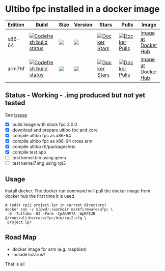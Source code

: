# Ultibo fpc installed in a docker image
Edition|Build|Size|Version|Stars|Pulls|Image
---|---|---|---|---|---|---
x86-64|[![Codefresh build status](https://g.codefresh.io/api/badges/build?branch=master&repoName=ultibodocker&repoOwner=markfirmware&pipelineName=ultibodocker&accountName=markfirmware)](https://g.codefresh.io/repositories/markfirmware/ultibodocker/builds?filter=trigger:build) | [![](https://images.microbadger.com/badges/image/markfirmware/ufpc.svg)](https://microbadger.com/images/markfirmware/ufpc "Get your own image badge on microbadger.com") | [![](https://images.microbadger.com/badges/version/markfirmware/ufpc.svg)](https://microbadger.com/images/markfirmware/ufpc "Get your own version badge on microbadger.com") | [![Docker Stars](https://img.shields.io/docker/stars/markfirmware/ufpc.svg?style=flat-square)](https://hub.docker.com/r/markfirmware/ufpc/) | [![Docker Pulls](https://img.shields.io/docker/pulls/markfirmware/ufpc.svg?style=flat-square)](https://hub.docker.com/r/markfirmware/ufpc/) | [Image at Docker Hub](https://hub.docker.com/r/markfirmware/ufpc/)
arm7hf|[![Codefresh build status](https://g.codefresh.io/api/badges/build?branch=arm7hf&repoName=ultibodocker&repoOwner=markfirmware&pipelineName=ultibodocker&accountName=markfirmware)](https://g.codefresh.io/repositories/markfirmware/ultibodocker/builds?filter=trigger:build) | [![](https://images.microbadger.com/badges/image/markfirmware/ufpcarm.svg)](https://microbadger.com/images/markfirmware/ufpcarm "Get your own image badge on microbadger.com") | [![](https://images.microbadger.com/badges/version/markfirmware/ufpcarm.svg)](https://microbadger.com/images/markfirmware/ufpcarm "Get your own version badge on microbadger.com") | [![Docker Stars](https://img.shields.io/docker/stars/markfirmware/ufpcarm.svg?style=flat-square)](https://hub.docker.com/r/markfirmware/ufpcarm/) | [![Docker Pulls](https://img.shields.io/docker/pulls/markfirmware/ufpcarm.svg?style=flat-square)](https://hub.docker.com/r/markfirmware/ufpcarm/) | [Image at Docker Hub](https://hub.docker.com/r/markfirmware/ufpcarm/)
## Status - Working - .img produced but not yet tested

See [issues](https://github.com/markfirmware/ultibodocker/issues)

* [x] build image with stock fpc 3.0.0
* [x] download and prepare ultibo fpc and core
* [x] compile ultibo fpc as x86-64
* [x] compile ultibo fpc as x86-64 cross arm
* [x] compile ultibo rtl/packages/etc
* [x] compile test app
* [ ] test kernel.bin using qemu
* [ ] test kernel7.img using rpi3

## Usage

Install docker. The docker run command will pull the docker image from docker hub the first time it is used.
```
# (edit rpi2 project.lpr in current directory)
docker run -v $(pwd):/workdir markfirmware/ufpc \
 -B -Tultibo -O2 -Parm -CpARMV7A -WpRPI2B @/root/ultibo/core/fpc/bin/rpi2.cfg \
 project.lpr
```

## Road Map

* docker image for arm (e.g. raspbian)
* include lazarus?

That is all
